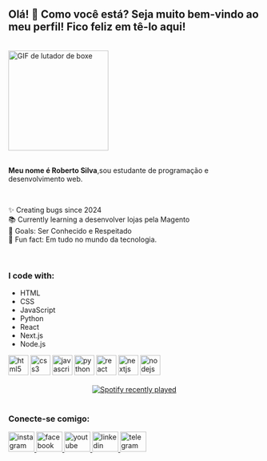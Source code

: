 <br clear="both">  

<h2 align="left">Olá! 👋 Como você está? Seja muito bem-vindo ao meu perfil! Fico feliz em tê-lo aqui!</h2>  

<br clear="both">  
 
<div align="left">  
  <img height="200" src="https://media.giphy.com/media/IQiYn5Nul6FyKkvYhI/giphy.gif" alt="GIF de lutador de boxe" />  
</div> 

<br clear="both">  

<p align="left"><strong>Meu nome é Roberto Silva</strong>,sou estudante de programação e desenvolvimento web.</p>  

<br clear="both">  

<p align="left">  
  ✨ Creating bugs since 2024<br>  
  📚 Currently learning a desenvolver lojas pela Magento<br>  
  🎯 Goals: Ser Conhecido e Respeitado<br>  
  🎲 Fun fact: Em tudo no mundo da tecnologia.  
</p>  

<br clear="both">  

<h3 align="left">I code with:</h3>  
<ul align="left">  
  <li>HTML</li>  
  <li>CSS</li>  
  <li>JavaScript</li>  
  <li>Python</li>  
  <li>React</li>  
  <li>Next.js</li>  
  <li>Node.js</li>  
</ul>  

<div align="left">  
  <img src="https://cdn.jsdelivr.net/gh/devicons/devicon/icons/html5/html5-original.svg" height="40" alt="html5 logo" />  
  <img src="https://cdn.jsdelivr.net/gh/devicons/devicon/icons/css3/css3-original.svg" height="40" alt="css3 logo" />  
  <img src="https://cdn.jsdelivr.net/gh/devicons/devicon/icons/javascript/javascript-original.svg" height="40" alt="javascript logo" />  
  <img src="https://cdn.jsdelivr.net/gh/devicons/devicon/icons/python/python-original.svg" height="40" alt="python logo" />  
  <img src="https://cdn.jsdelivr.net/gh/devicons/devicon/icons/react/react-original.svg" height="40" alt="react logo" />  
  <img src="https://cdn.jsdelivr.net/gh/devicons/devicon/icons/nextjs/nextjs-original.svg" height="40" alt="nextjs logo" />  
  <img src="https://cdn.jsdelivr.net/gh/devicons/devicon/icons/nodejs/nodejs-original.svg" height="40" alt="nodejs logo" />  
</div>  

<br clear="both">  

<div align="center">  
  <a href="https://open.spotify.com/user/314pjs6val3ro5nv24qyws6tcbha">  
    <img src="https://spotify-recently-played-readme.vercel.app/api?user=314pjs6val3ro5nv24qyws6tcbha&count=2&unique=true" alt="Spotify recently played" />  
  </a>  
</div>  

<br clear="both">  

<h3 align="left">Conecte-se comigo:</h3>  
<div align="left">  
  <a href="https://www.instagram.com/robertto_royal/" target="_blank">  
    <img src="https://raw.githubusercontent.com/maurodesouza/profile-readme-generator/master/src/assets/icons/social/instagram/default.svg" width="52" height="40" alt="instagram logo" />  
  </a>  
  <a href="https://www.facebook.com/joseroberto.dasilva/" target="_blank">  
    <img src="https://raw.githubusercontent.com/maurodesouza/profile-readme-generator/master/src/assets/icons/social/facebook/default.svg" width="52" height="40" alt="facebook logo" />  
  </a>  
  <a href="https://www.youtube.com/@RRobertoRoyal" target="_blank">  
    <img src="https://raw.githubusercontent.com/maurodesouza/profile-readme-generator/master/src/assets/icons/social/youtube/default.svg" width="52" height="40" alt="youtube logo" />  
  </a>  
  <a href="https://www.linkedin.com/in/joserobertodasilva917610022/" target="_blank">  
    <img src="https://raw.githubusercontent.com/maurodesouza/profile-readme-generator/master/src/assets/icons/social/linkedin/default.svg" width="52" height="40" alt="linkedin logo" />  
  </a>  
  <a href="https://web.telegram.org/a/" target="_blank">  
    <img src="https://raw.githubusercontent.com/maurodesouza/profile-readme-generator/master/src/assets/icons/social/telegram/default.svg" width="52" height="40" alt="telegram logo" />  
  </a>  
</div>
